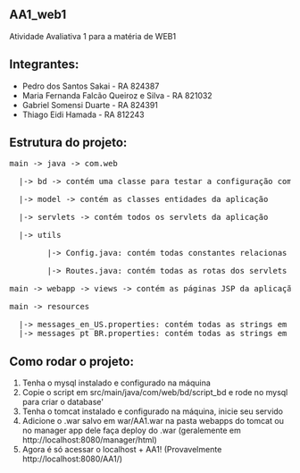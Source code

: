 ## AA1_web1
Atividade Avaliativa 1 para a matéria de WEB1

## Integrantes:
  - Pedro dos Santos Sakai - RA 824387
  - Maria Fernanda Falcão Queiroz e Silva - RA 821032
  - Gabriel Somensi Duarte - RA 824391
  - Thiago Eidi Hamada - RA 812243

## Estrutura do projeto:

<pre>
main -> java -> com.web <br />
  |-> bd -> contém uma classe para testar a configuração com o bd e o script para criá-lo localmente <br />
  |-> model -> contém as classes entidades da aplicação <br />
  |-> servlets -> contém todos os servlets da aplicação <br />
  |-> utils <br />
        |-> Config.java: contém todas constantes relacionas as configurações da aplicação, como as de conexão com bd por exemplo <br />
        |-> Routes.java: contém todas as rotas dos servlets <br />
main -> webapp -> views -> contém as páginas JSP da aplicação <br />
main -> resources <br />
  |-> messages_en_US.properties: contém todas as strings em inglês
  |-> messages_pt_BR.properties: contém todas as strings em português
</pre>

## Como rodar o projeto:
1. Tenha o mysql instalado e configurado na máquina
2. Copie o script em src/main/java/com/web/bd/script_bd e rode no mysql para criar o database'
3. Tenha o tomcat instalado e configurado na máquina, inicie seu servido
4. Adicione o .war salvo em war/AA1.war na pasta webapps do tomcat ou no manager app dele faça deploy do .war (geralemente em http://localhost:8080/manager/html)
5. Agora é só acessar o localhost + AA1! (Provavelmente http://localhost:8080/AA1/)
